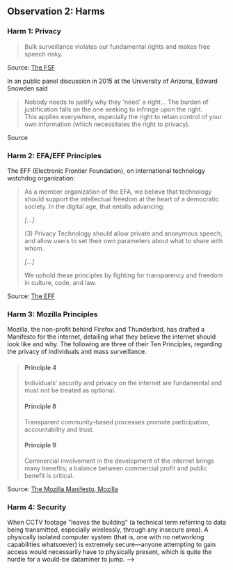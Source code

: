 ## Observation 2: Harms  

### Harm 1: Privacy  

> Bulk surveillance violates our fundamental rights and makes free speech risky.  

Source: [The FSF](https://fsf.org/)

<!-- The government is violating private citizens' privacy by spying on them -->

In an public panel discussion in 2015 at the University of Arizona, Edward Snowden said
> Nobody needs to justify why they 'need' a right... The burden of justification falls on the one seeking to infringe upon the right.  
This applies everywhere, especially the right to retain control of your own information (which necessitates the right to privacy).  

Source

### Harm 2: EFA/EFF Principles  

The EFF (Electronic Frontier Foundation), on international technology wotchdog organization:  

> As a member organization of the EFA, we believe that technology should support the intellectual freedom at the heart of a democratic society. In the digital age, that entails advancing:  
>
> _\[...\]_
>
> (3) Privacy
> Technology should allow private and anonymous speech, and allow users to set their own parameters about what to share with whom.  
>
> _\[...\]_
>
> We uphold these principles by fighting for transparency and freedom in culture, code, and law.

Source: [The EFF](https://www.eff.org/electronic-frontier-alliance)

### Harm 3: Mozilla Principles  

Mozilla, the non-profit behind Firefox and Thunderbird, has drafted a Manifesto for the internet, detailing what they believe the internet should look like and why. The following are three of their Ten Principles, regarding the privacy of individuals and mass surveillance.  

> #### Principle 4
>
> Individuals’ security and privacy on the internet are fundamental and must not be treated as optional.
>
> #### Principle 8
>
> Transparent community-based processes promote participation, accountability and trust.
>
> #### Principle 9
>
> Commercial involvement in the development of the internet brings many benefits; a balance between commercial profit and public benefit is critical.

Source: [The Mozilla Manifesto, Mozilla](https://www.mozilla.org/en-US/about/manifesto/)

### Harm 4: Security  

When CCTV footage "leaves the building" (a technical term referring to data being transmitted, especially wirelessly, through any insecure area). A physically isolated computer system (that is, one with no networking capabilities whatsoever) is extremely secure&mdash;anyone attempting to gain access would necessarily have to physically present, which is quite the hurdle for a would-be dataminer to jump. -->
